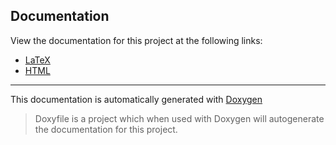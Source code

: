 ## Documentation

View the documentation for this project at the following links:

- [LaTeX](latex/refman.pdf?raw=true)
- [HTML](http://rawgithub.com/macGRID-SRN/hitchBOT/master/documentation/html/index.html)

*****

This documentation is automatically generated with [Doxygen](http://www.stack.nl/~dimitri/doxygen/index.html)

> Doxyfile is a project which when used with Doxygen will autogenerate the documentation for this project.

